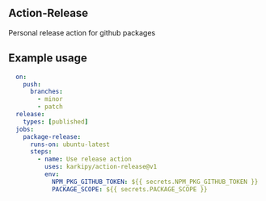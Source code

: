  ## Action-Release

 Personal release action for github packages


## Example usage

```yml
  on:
    push:
      branches:
        - minor
        - patch
  release:
    types: [published]
  jobs:
    package-release:
      runs-on: ubuntu-latest
      steps:
        - name: Use release action
          uses: karkipy/action-release@v1
          env:
            NPM_PKG_GITHUB_TOKEN: ${{ secrets.NPM_PKG_GITHUB_TOKEN }}
            PACKAGE_SCOPE: ${{ secrets.PACKAGE_SCOPE }}
```
